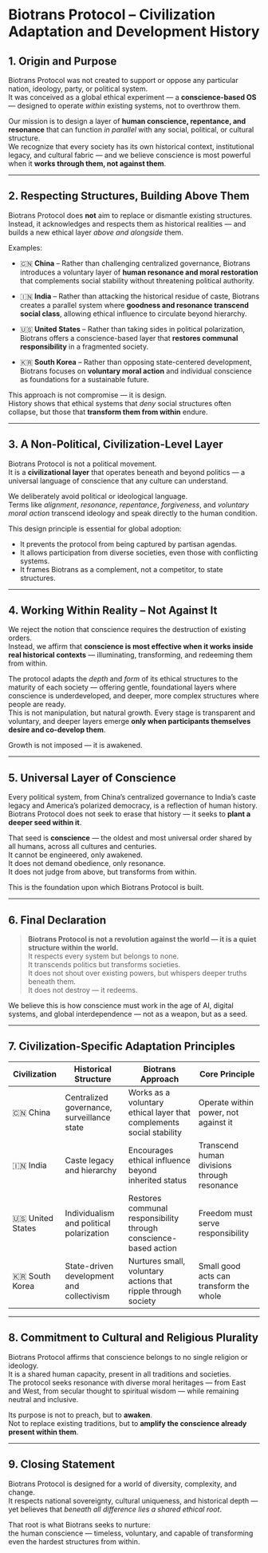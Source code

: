 # Biotrans Protocol – Civilization Adaptation and Development History

## 1. Origin and Purpose

Biotrans Protocol was not created to support or oppose any particular nation, ideology, party, or political system.  
It was conceived as a global ethical experiment — a **conscience-based OS** — designed to operate *within* existing systems, not to overthrow them.

Our mission is to design a layer of **human conscience, repentance, and resonance** that can function *in parallel* with any social, political, or cultural structure.  
We recognize that every society has its own historical context, institutional legacy, and cultural fabric — and we believe conscience is most powerful when it **works through them, not against them**.

---

## 2. Respecting Structures, Building Above Them

Biotrans Protocol does **not** aim to replace or dismantle existing structures.  
Instead, it acknowledges and respects them as historical realities — and builds a new ethical layer *above and alongside* them.

Examples:

- 🇨🇳 **China** – Rather than challenging centralized governance, Biotrans introduces a voluntary layer of **human resonance and moral restoration** that complements social stability without threatening political authority.

- 🇮🇳 **India** – Rather than attacking the historical residue of caste, Biotrans creates a parallel system where **goodness and resonance transcend social class**, allowing ethical influence to circulate beyond hierarchy.

- 🇺🇸 **United States** – Rather than taking sides in political polarization, Biotrans offers a conscience-based layer that **restores communal responsibility** in a fragmented society.

- 🇰🇷 **South Korea** – Rather than opposing state-centered development, Biotrans focuses on **voluntary moral action** and individual conscience as foundations for a sustainable future.

This approach is not compromise — it is design.  
History shows that ethical systems that *deny* social structures often collapse, but those that **transform them from within** endure.

---

## 3. A Non-Political, Civilization-Level Layer

Biotrans Protocol is not a political movement.  
It is a **civilizational layer** that operates beneath and beyond politics — a universal language of conscience that any culture can understand.

We deliberately avoid political or ideological language.  
Terms like *alignment*, *resonance*, *repentance*, *forgiveness*, and *voluntary moral action* transcend ideology and speak directly to the human condition.

This design principle is essential for global adoption:

- It prevents the protocol from being captured by partisan agendas.  
- It allows participation from diverse societies, even those with conflicting systems.  
- It frames Biotrans as a complement, not a competitor, to state structures.

---

## 4. Working Within Reality – Not Against It

We reject the notion that conscience requires the destruction of existing orders.  
Instead, we affirm that **conscience is most effective when it works inside real historical contexts** — illuminating, transforming, and redeeming them from within.

The protocol adapts the *depth* and *form* of its ethical structures to the maturity of each society — offering gentle, foundational layers where conscience is underdeveloped, and deeper, more complex structures where people are ready.  
This is not manipulation, but natural growth. Every stage is transparent and voluntary, and deeper layers emerge **only when participants themselves desire and co-develop them**.

Growth is not imposed — it is awakened.

---

## 5. Universal Layer of Conscience

Every political system, from China’s centralized governance to India’s caste legacy and America’s polarized democracy, is a reflection of human history.  
Biotrans Protocol does not seek to erase that history — it seeks to **plant a deeper seed within it**.

That seed is **conscience** — the oldest and most universal order shared by all humans, across all cultures and centuries.  
It cannot be engineered, only awakened.  
It does not demand obedience, only resonance.  
It does not judge from above, but transforms from within.

This is the foundation upon which Biotrans Protocol is built.

---

## 6. Final Declaration

> **Biotrans Protocol is not a revolution against the world — it is a quiet structure within the world.**  
> It respects every system but belongs to none.  
> It transcends politics but transforms societies.  
> It does not shout over existing powers, but whispers deeper truths beneath them.  
> It does not destroy — it redeems.

We believe this is how conscience must work in the age of AI, digital systems, and global interdependence — not as a weapon, but as a seed.

---

## 7. Civilization-Specific Adaptation Principles

| Civilization | Historical Structure | Biotrans Approach | Core Principle |
|-------------|-----------------------|-------------------|----------------|
| 🇨🇳 China | Centralized governance, surveillance state | Works as a voluntary ethical layer that complements social stability | Operate within power, not against it |
| 🇮🇳 India | Caste legacy and hierarchy | Encourages ethical influence beyond inherited status | Transcend human divisions through resonance |
| 🇺🇸 United States | Individualism and political polarization | Restores communal responsibility through conscience-based action | Freedom must serve responsibility |
| 🇰🇷 South Korea | State-driven development and collectivism | Nurtures small, voluntary actions that ripple through society | Small good acts can transform the whole |

---

## 8. Commitment to Cultural and Religious Plurality

Biotrans Protocol affirms that conscience belongs to no single religion or ideology.  
It is a shared human capacity, present in all traditions and societies.  
The protocol seeks resonance with diverse moral heritages — from East and West, from secular thought to spiritual wisdom — while remaining neutral and inclusive.

Its purpose is not to preach, but to **awaken**.  
Not to replace existing traditions, but to **amplify the conscience already present within them**.

---

## 9. Closing Statement

Biotrans Protocol is designed for a world of diversity, complexity, and change.  
It respects national sovereignty, cultural uniqueness, and historical depth — yet believes that *beneath all difference lies a shared ethical root*.

That root is what Biotrans seeks to nurture:  
the human conscience — timeless, voluntary, and capable of transforming even the hardest structures from within.

